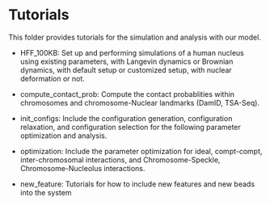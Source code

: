 # Tutorials

This folder provides tutorials for the simulation and analysis with our model.

- HFF_100KB: Set up and performing simulations of a human nucleus using existing parameters, with Langevin dynamics or Brownian dynamics, with default setup or customized setup, with nuclear deformation or not.

- compute_contact_prob: Compute the contact probablities within chromosomes and chromosome-Nuclear landmarks (DamID, TSA-Seq).

- init_configs: Include the configuration generation, configuration relaxation, and configuration selection for the following parameter optimization and analysis.

- optimization: Include the parameter optimization for ideal, compt-compt, inter-chromosomal interactions, and Chromosome-Speckle, Chromosome-Nucleolus interactions.

- new_feature: Tutorials for how to include new features and new beads into the system
